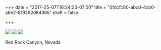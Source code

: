 +++
date = "2017-05-07T16:24:23-07:00"
title = "0fdcfc80-abcd-4cb0-a6e2-819292d84365"
draft = false

+++

![](https://d17enza3bfujl8.cloudfront.net/DSCF7113.jpg)
![](https://d17enza3bfujl8.cloudfront.net/DSCF7155.jpg)
![](https://d17enza3bfujl8.cloudfront.net/DSCF7106.jpg)

Red Rock Canyon, Nevada
